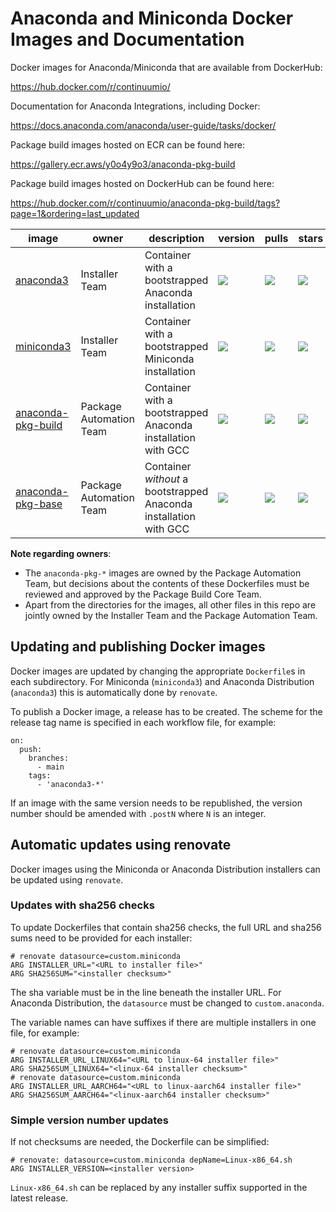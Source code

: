 # Anaconda and Miniconda Docker Images and Documentation

Docker images for Anaconda/Miniconda that are available from DockerHub:

https://hub.docker.com/r/continuumio/

Documentation for Anaconda Integrations, including Docker:

https://docs.anaconda.com/anaconda/user-guide/tasks/docker/

Package build images hosted on ECR can be found here:

https://gallery.ecr.aws/y0o4y9o3/anaconda-pkg-build

Package build images hosted on DockerHub can be found here:

https://hub.docker.com/r/continuumio/anaconda-pkg-build/tags?page=1&ordering=last_updated


image            | owner                                     | description | version | pulls | stars
---------------- | ----------------------------------------- | ----------- | ------- | ----- | -----
[anaconda3](https://hub.docker.com/r/continuumio/anaconda3)    | Installer Team | Container with a bootstrapped Anaconda installation  | [![](https://img.shields.io/docker/v/continuumio/anaconda3?sort=semver)](https://hub.docker.com/r/continuumio/anaconda3)   | [![](https://img.shields.io/docker/pulls/continuumio/anaconda3)](https://hub.docker.com/r/continuumio/anaconda3)   | [![](https://img.shields.io/docker/stars/continuumio/anaconda3)](https://hub.docker.com/r/continuumio/anaconda3)
[miniconda3](https://hub.docker.com/r/continuumio/miniconda3)  | Installer Team | Container with a bootstrapped Miniconda installation | [![](https://img.shields.io/docker/v/continuumio/miniconda3?sort=semver)](https://hub.docker.com/r/continuumio/miniconda3) | [![](https://img.shields.io/docker/pulls/continuumio/miniconda3)](https://hub.docker.com/r/continuumio/miniconda3) | [![](https://img.shields.io/docker/stars/continuumio/miniconda3)](https://hub.docker.com/r/continuumio/miniconda3)
[anaconda-pkg-build](https://hub.docker.com/r/continuumio/anaconda-pkg-build/tags?page=1&ordering=last_updated)  | Package Automation Team | Container with a bootstrapped Anaconda installation with GCC | [![](https://img.shields.io/docker/v/continuumio/anaconda-pkg-build?sort=semver)](https://hub.docker.com/r/continuumio/anaconda-pkg-build) | [![](https://img.shields.io/docker/pulls/continuumio/anaconda-pkg-build)](https://hub.docker.com/r/continuumio/anaconda-pkg-build) | [![](https://img.shields.io/docker/stars/continuumio/anaconda-pkg-build)](https://hub.docker.com/r/continuumio/anaconda-pkg-build)
[anaconda-pkg-base](https://hub.docker.com/r/continuumio/anaconda-pkg-base/tags?page=1&ordering=last_updated)  | Package Automation Team | Container *without* a bootstrapped Anaconda installation with GCC | [![](https://img.shields.io/docker/v/continuumio/anaconda-pkg-base?sort=semver)](https://hub.docker.com/r/continuumio/anaconda-pkg-base) | [![](https://img.shields.io/docker/pulls/continuumio/anaconda-pkg-base)](https://hub.docker.com/r/continuumio/anaconda-pkg-base) | [![](https://img.shields.io/docker/stars/continuumio/anaconda-pkg-base)](https://hub.docker.com/r/continuumio/anaconda-pkg-base)

**Note regarding owners**: 
- The `anaconda-pkg-*` images are owned by the Package Automation Team, but decisions about the contents of these Dockerfiles must be reviewed and approved by the Package Build Core Team.
- Apart from the directories for the images, all other files in this repo are jointly owned by the Installer Team and the Package Automation Team.

## Updating and publishing Docker images

Docker images are updated by changing the appropriate `Dockerfile`s in each subdirectory.
For Miniconda (`miniconda3`) and Anaconda Distribution (`anaconda3`) this is automatically done by `renovate`.

To publish a Docker image, a release has to be created.
The scheme for the release tag name is specified in each workflow file, for example:

```
on:
  push:
    branches:
      - main
    tags:
      - 'anaconda3-*'
```

If an image with the same version needs to be republished, the version number should be amended with `.postN` where `N` is an integer.

## Automatic updates using renovate

Docker images using the Miniconda or Anaconda Distribution installers can be updated using `renovate`.

### Updates with sha256 checks

To update Dockerfiles that contain sha256 checks, the full URL and sha256 sums need to be provided for each installer:

```
# renovate datasource=custom.miniconda
ARG INSTALLER_URL="<URL to installer file>"
ARG SHA256SUM="<installer checksum>"
```

The sha variable must be in the line beneath the installer URL.
For Anaconda Distribution, the `datasource` must be changed to `custom.anaconda`.

The variable names can have suffixes if there are multiple installers in one file, for example:
```
# renovate datasource=custom.miniconda
ARG INSTALLER_URL_LINUX64="<URL to linux-64 installer file>"
ARG SHA256SUM_LINUX64="<linux-64 installer checksum>"
# renovate datasource=custom.miniconda
ARG INSTALLER_URL_AARCH64="<URL to linux-aarch64 installer file>"
ARG SHA256SUM_AARCH64="<linux-aarch64 installer checksum>"
```

### Simple version number updates

If not checksums are needed, the Dockerfile can be simplified:

```
# renovate: datasource=custom.miniconda depName=Linux-x86_64.sh
ARG INSTALLER_VERSION=<installer version>
```

`Linux-x86_64.sh` can be replaced by any installer suffix supported in the latest release.
